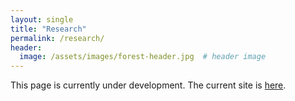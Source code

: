 ```yaml
---
layout: single
title: "Research"
permalink: /research/
header:
  image: /assets/images/forest-header.jpg  # header image
---
```


This page is currently under development. The current site is [here](https://sites.google.com/site/forestecoclimlab/home).